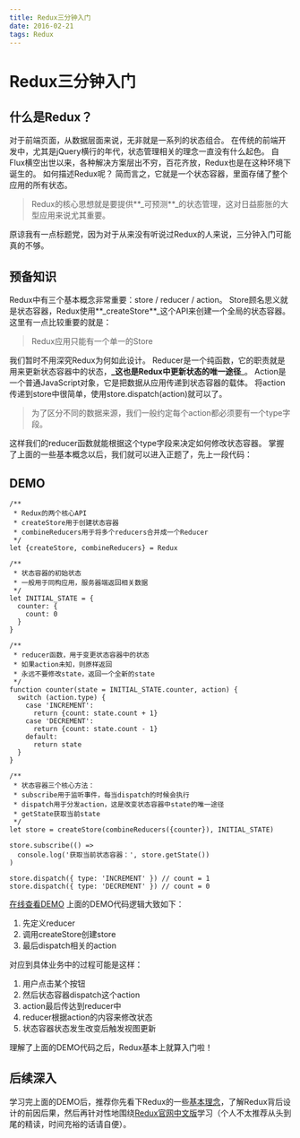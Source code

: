 ```yaml
---
title: Redux三分钟入门
date: 2016-02-21
tags: Redux
---
```


# Redux三分钟入门
## 什么是Redux？

对于前端页面，从数据层面来说，无非就是一系列的状态组合。
在传统的前端开发中，尤其是jQuery横行的年代，状态管理相关的理念一直没有什么起色。
自Flux横空出世以来，各种解决方案层出不穷，百花齐放，Redux也是在这种环境下诞生的。
如何描述Redux呢？
简而言之，它就是一个状态容器，里面存储了整个应用的所有状态。

> Redux的核心思想就是要提供**_可预测**_的状态管理，这对日益膨胀的大型应用来说尤其重要。

原谅我有一点标题党，因为对于从来没有听说过Redux的人来说，三分钟入门可能真的不够。
## 预备知识

Redux中有三个基本概念非常重要：store / reducer / action。
Store顾名思义就是状态容器，Redux使用**_createStore**_这个API来创建一个全局的状态容器。这里有一点比较重要的就是：

> Redux应用只能有一个单一的Store

我们暂时不用深究Redux为何如此设计。
Reducer是一个纯函数，它的职责就是用来更新状态容器中的状态，**_这也是Redux中更新状态的唯一途径**_。
Action是一个普通JavaScript对象，它是把数据从应用传递到状态容器的载体。
将action传递到store中很简单，使用store.dispatch(action)就可以了。

> 为了区分不同的数据来源，我们一般约定每个action都必须要有一个type字段。

这样我们的reducer函数就能根据这个type字段来决定如何修改状态容器。
掌握了上面的一些基本概念以后，我们就可以进入正题了，先上一段代码：
## DEMO

```
/**
 * Redux的两个核心API
 * createStore用于创建状态容器
 * combineReducers用于将多个reducers合并成一个Reducer
 */
let {createStore, combineReducers} = Redux

/**
 * 状态容器的初始状态
 * 一般用于同构应用，服务器端返回相关数据
 */
let INITIAL_STATE = {
  counter: {
    count: 0
  }
}

/**
 * reducer函数，用于变更状态容器中的状态
 * 如果action未知，则原样返回
 * 永远不要修改state，返回一个全新的state
 */
function counter(state = INITIAL_STATE.counter, action) {
  switch (action.type) {
    case 'INCREMENT':
      return {count: state.count + 1}
    case 'DECREMENT':
      return {count: state.count - 1}
    default:
      return state
  }
}

/**
 * 状态容器三个核心方法：
 * subscribe用于监听事件，每当dispatch的时候会执行
 * dispatch用于分发action，这是改变状态容器中state的唯一途径
 * getState获取当前state
 */
let store = createStore(combineReducers({counter}), INITIAL_STATE)

store.subscribe(() =>
  console.log('获取当前状态容器：', store.getState())
)

store.dispatch({ type: 'INCREMENT' }) // count = 1
store.dispatch({ type: 'DECREMENT' }) // count = 0
```

[在线查看DEMO](http://codepen.io/simongfxu/pen/eJLwMb?editors=0012)
上面的DEMO代码逻辑大致如下：
1. 先定义reducer
2. 调用createStore创建store
3. 最后dispatch相关的action

对应到具体业务中的过程可能是这样：
1. 用户点击某个按钮
2. 然后状态容器dispatch这个action
3. action最后传达到reducer中
4. reducer根据action的内容来修改状态
5. 状态容器状态发生改变后触发视图更新

理解了上面的DEMO代码之后，Redux基本上就算入门啦！
## 后续深入

学习完上面的DEMO后，推荐你先看下Redux的一些[基本理念](http://camsong.github.io/redux-in-chinese/docs/introduction/ThreePrinciples.html)，了解Redux背后设计的前因后果，然后再针对性地围绕[Redux官网中文版](http://camsong.github.io/redux-in-chinese/index.html)学习（个人不太推荐从头到尾的精读，时间充裕的话请自便）。
